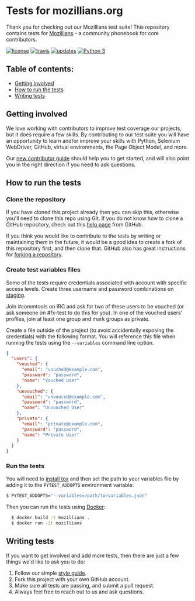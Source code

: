 # Tests for mozillians.org

Thank you for checking out our Mozillians test suite! This repository contains
tests for [Mozillians](https://mozillians.org/) - a community phonebook for
core contributors.

[![license](https://img.shields.io/badge/license-MPL%202.0-blue.svg)](https://github.com/mozilla/mozillians-tests/blob/master/LICENSE.txt)
[![travis](https://img.shields.io/travis/mozilla/mozillians-tests.svg?label=travis)](http://travis-ci.org/mozilla/mozillians-tests/)
[![updates](https://pyup.io/repos/github/mozilla/mozillians-tests/shield.svg)](https://pyup.io/repos/github/mozilla/mozillians-tests/)
[![Python 3](https://pyup.io/repos/github/mozilla/mozillians-tests/python-3-shield.svg)](https://pyup.io/repos/github/mozilla/mozillians-tests/)

## Table of contents:

* [Getting involved](#getting-involved)
* [How to run the tests](#how-to-run-the-tests)
* [Writing tests](#writing-tests)

## Getting involved

We love working with contributors to improve test coverage our projects, but it
does require a few skills. By contributing to our test suite you will have an
opportunity to learn and/or improve your skills with Python, Selenium
WebDriver, GitHub, virtual environments, the Page Object Model, and more.

Our [new contributor guide][guide] should help you to get started, and will
also point you in the right direction if you need to ask questions.

## How to run the tests

### Clone the repository

If you have cloned this project already then you can skip this, otherwise
you'll need to clone this repo using Git. If you do not know how to clone a
GitHub repository, check out this [help page][git clone] from GitHub.

If you think you would like to contribute to the tests by writing or
maintaining them in the future, it would be a good idea to create a fork of
this repository first, and then clone that. GitHub also has great instructions
for [forking a repository][git fork].

### Create test variables files

Some of the tests require credentials associated with account with specific
access levels. Create three username and password combinations on [staging][].

Join #commtools on IRC and ask for two of these users to be vouched (or ask
someone on #fx-test to do this for you). In one of the vouched users' profiles,
join at least one group and mark groups as private.

Create a file outside of the project (to avoid accidentally exposing the
credentials) with the following format. You will reference this file when
running the tests using the `--variables` command line option.

```json
{
  "users": {
    "vouched": {
      "email": "vouched@example.com",
      "password": "password",
      "name": "Vouched User"
    },
    "unvouched": {
      "email": "unvouced@example.com",
      "password": "password",
      "name": "Unvouched User"
    },
    "private": {
      "email": "private@example.com",
      "password": "password",
      "name": "Private User"
    }
  }
}
```

### Run the tests

You will need to [install tox][] and then set the path to your variables file
by adding it to the `PYTEST_ADDOPTS` environment variable:

```sh
$ PYTEST_ADDOPTS="--variables=/path/to/variables.json"
```

Then you can run the tests using [Docker]:

```bash
  $ docker build -t mozillians .
  $ docker run -it mozillians
```

## Writing tests

If you want to get involved and add more tests, then there are just a few
things we'd like to ask you to do:

1. Follow our simple [style guide][].
2. Fork this project with your own GitHub account.
3. Make sure all tests are passing, and submit a pull request.
4. Always feel free to reach out to us and ask questions.

[Docker]: https://www.docker.com
[guide]: http://firefox-test-engineering.readthedocs.io/en/latest/guide/index.html
[git clone]: https://help.github.com/articles/cloning-a-repository/
[git fork]: https://help.github.com/articles/fork-a-repo/
[staging]: https://web-mozillians-staging.production.paas.mozilla.community/
[install tox]: https://tox.readthedocs.io/en/latest/install.html
[style guide]: https://wiki.mozilla.org/QA/Execution/Web_Testing/Docs/Automation/StyleGuide
